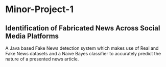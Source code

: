 # Minor-Project-1

## Identification of Fabricated News Across Social Media Platforms

A Java based Fake News detection system which makes use of Real and Fake News datasets and a Naive Bayes classifier to accurately predict the nature of a presented news article.
